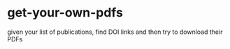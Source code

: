 # get-your-own-pdfs
given your list of publications, find DOI links and then try to download their PDFs
